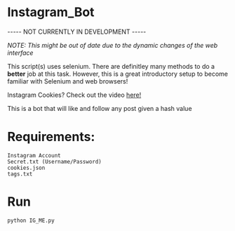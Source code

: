 # Instagram_Bot

----- NOT CURRENTLY IN DEVELOPMENT ----- <br />

*NOTE: This might be out of date due to the dynamic changes of the web interface*

This script(s) uses selenium. There are definitley many methods to do a **better** job at this task. However, this is a great introductory setup to become familiar with Selenium and web browsers!

Instagram Cookies? Check out the video [here!](https://www.youtube.com/watch?v=K5I3BGHG33Y)

This is a bot that will like and follow any post given a hash value <br />

# Requirements:
```
Instagram Account
Secret.txt (Username/Password)
cookies.json
tags.txt
```

# Run
```
python IG_ME.py
```
